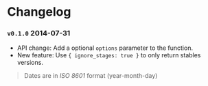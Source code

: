Changelog
=========

### `v0.1.0` 2014-07-31

 * API change: Add a optional `options` parameter to the function.
 * New feature: Use `{ ignore_stages: true }` to only return stables versions.

> Dates are in *ISO 8601* format (year-month-day)
